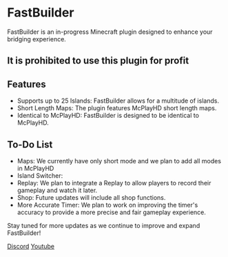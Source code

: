 # FastBuilder

FastBuilder is an in-progress Minecraft plugin designed to enhance your bridging experience.

## It is prohibited to use this plugin for profit

## Features

- Supports up to 25 Islands: FastBuilder allows for a multitude of islands.
- Short Length Maps: The plugin features McPlayHD short length maps.
- Identical to McPlayHD: FastBuilder is designed to be identical to McPlayHD.

## To-Do List

- Maps: We currently have only short mode and we plan to add all modes in McPlayHD
- Island Switcher: 
- Replay: We plan to integrate a Replay to allow players to record their gameplay and watch it later.
- Shop: Future updates will include all shop functions.
- More Accurate Timer: We plan to work on improving the timer's accuracy to provide a more precise and fair gameplay experience.


Stay tuned for more updates as we continue to improve and expand FastBuilder!

[Discord](https://discord.gg/CXX3aQ8yWz)
[Youtube](https://www.youtube.com/watch?v=SKroRhilXE8)
